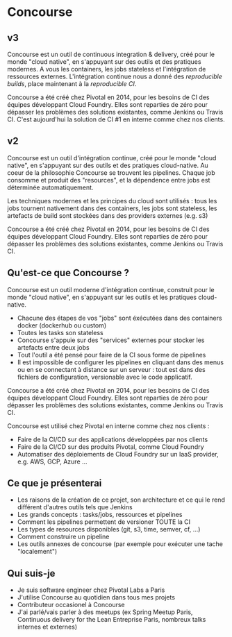# Concourse

## v3
Concourse est un outil de continuous integration & delivery, créé pour le 
monde "cloud native", en s'appuyant sur des outils et des pratiques modernes. 
A vous les containers, les jobs stateless et l'intégration de ressources externes.
L'intégration continue nous a donné des *reproducible builds*, place maintenant
à la *reproducible CI*.

Concourse a été créé chez Pivotal en 2014, pour les besoins de CI des
équipes développant Cloud Foundry. Elles sont reparties de zéro pour dépasser
les problèmes des solutions existantes, comme Jenkins ou Travis CI. C'est
aujourd'hui la solution de CI #1 en interne comme chez nos clients.


## v2
Concourse est un outil d'intégration continue, créé pour le monde "cloud native",
en s'appuyant sur des outils et des pratiques cloud-native. Au coeur de la
philosophie Concourse se trouvent les pipelines. Chaque job consomme et produit
des "resources", et la dépendence entre jobs est déterminée automatiquement.

Les techniques modernes et les principes du cloud sont utilisés : tous les jobs
tournent nativement dans des containers, les jobs sont stateless, les artefacts
de build sont stockées dans des providers externes (e.g. s3)

Concourse a été créé chez Pivotal en 2014, pour les besoins de CI des
équipes développant Cloud Foundry. Elles sont reparties de zéro pour dépasser
les problèmes des solutions existantes, comme Jenkins ou Travis CI.

## Qu'est-ce que Concourse ?
Concourse est un outil moderne d'intégration continue, construit pour le monde
"cloud native", en s'appuyant sur les outils et les pratiques cloud-native.
- Chacune des étapes de vos "jobs" sont éxécutées dans des containers docker
  (dockerhub ou custom)
- Toutes les tasks son stateless
- Concourse s'appuie sur des "services" externes pour stocker les artefacts
  entre deux jobs
- Tout l'outil a été pensé pour faire de la CI sous forme de pipelines
- Il est impossible de configurer les pipelines en cliquant dans des menus
  ou en se connectant à distance sur un serveur : tout est dans des fichiers
  de configuration, versionable avec le code applicatif.

Concourse a été créé chez Pivotal en 2014, pour les besoins de CI des
équipes développant Cloud Foundry. Elles sont reparties de zéro pour dépasser
les problèmes des solutions existantes, comme Jenkins ou Travis CI.

Concourse est utilisé chez Pivotal en interne comme chez nos clients :
- Faire de la CI/CD sur des applications développées par nos clients
- Faire de la CI/CD sur des produits Pivotal, comme Cloud Foundry
- Automatiser des déploiements de Cloud Foundry sur un IaaS provider,
  e.g. AWS, GCP, Azure ...

## Ce que je présenterai
- Les raisons de la création de ce projet, son architecture et ce qui 
  le rend différent d'autres outils tels que Jenkins 
- Les grands concepts : tasks/jobs, ressources et pipelines
- Comment les pipelines permettent de versioner TOUTE la CI
- Les types de resources disponibles (git, s3, time, semver, cf, ...)
- Comment construire un pipeline
- Les outils annexes de concourse (par exemple pour exécuter une tache
  "localement")

## Qui suis-je
- Je suis software engineer chez Pivotal Labs a Paris
- J'utilise Concourse au quotidien dans tous mes projets
- Contributeur occasionel à Concourse 
- J'ai parlé/vais parler à des meetups (ex Spring Meetup Paris, Continuous
delivery for the Lean Entreprise Paris, nombreux talks internes et externes)
